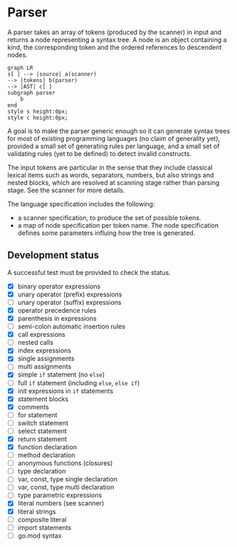 # Parser

A parser takes an array of tokens (produced by the scanner) in input and
returns a node representing a syntax tree. A node is an object
containing a kind, the corresponding token and the ordered references to
descendent nodes.

```mermaid
graph LR
s[ ] --> |source| a(scanner)
--> |tokens| b(parser)
--> |AST| c[ ]
subgraph parser
    b
end
style s height:0px;
style c height:0px;
```

A goal is to make the parser generic enough so it can generate syntax
trees for most of existing programming languages (no claim of generality
yet), provided a small set of generating rules per language, and a small
set of validating rules (yet to be defined) to detect invalid
constructs.

The input tokens are particular in the sense that they include classical
lexical items such as words, separators, numbers, but also strings and
nested blocks, which are resolved at scanning stage rather than parsing
stage. See the scanner for more details.

The language specification includes the following:

- a scanner specification, to produce the set of possible tokens.
- a map of node specification per token name. The node specification
  defines some parameters influing how the tree is generated.

## Development status

A successful test must be provided to check the status.

- [x] binary operator expressions
- [x] unary operator (prefix) expressions
- [ ] unary operator (suffix) expressions
- [x] operator precedence rules
- [x] parenthesis in expressions
- [ ] semi-colon automatic insertion rules
- [x] call expressions
- [ ] nested calls
- [x] index expressions
- [x] single assignments
- [ ] multi assignments
- [x] simple `if` statement (no `else`)
- [ ] full `if` statement (including `else`, `else if`)
- [x] init expressions in `if` statements
- [x] statement blocks
- [x] comments
- [ ] for statement
- [ ] switch statement
- [ ] select statement
- [x] return statement
- [x] function declaration
- [ ] method declaration 
- [ ] anonymous functions (closures)
- [ ] type declaration
- [ ] var, const, type single declaration
- [ ] var, const, type multi declaration
- [ ] type parametric expressions
- [x] literal numbers (see scanner)
- [x] literal strings 
- [ ] composite literal
- [ ] import statements
- [ ] go.mod syntax
